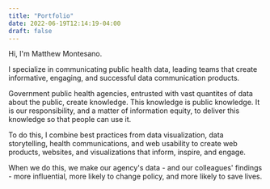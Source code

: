 ```yaml
---
title: "Portfolio"
date: 2022-06-19T12:14:19-04:00
draft: false
---
```


Hi, I'm Matthew Montesano. 

I specialize in communicating public health data, leading teams that create informative, engaging, and successful data communication products. 

Government public health agencies, entrusted with vast quantites of data about the public, create knowledge. This knowledge is public knowledge. It is our responsibility, and a matter of information equity, to deliver this knowledge so that people can use it.

To do this, I combine best practices from data visualization, data storytelling, health communications, and web usability to create web products, websites, and visualizations that inform, inspire, and engage. 

When we do this, we make our agency's data - and our colleagues' findings - more influential, more likely to change policy, and more likely to save lives. 